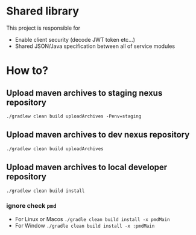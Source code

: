 # Shared library

This project is responsible for
- Enable client security (decode JWT token etc...)
- Shared JSON/Java specification between all of service modules

# How to?

## Upload maven archives to staging nexus repository

`./gradlew clean build uploadArchives -Penv=staging`

## Upload maven archives to dev nexus repository

`./gradlew clean build uploadArchives`

## Upload maven archives to local developer repository

`./gradlew clean build install`

### ignore check `pmd`
- For Linux or Macos `./gradle clean build install -x pmdMain`
- For Window `./gradle clean build install -x :pmdMain`
